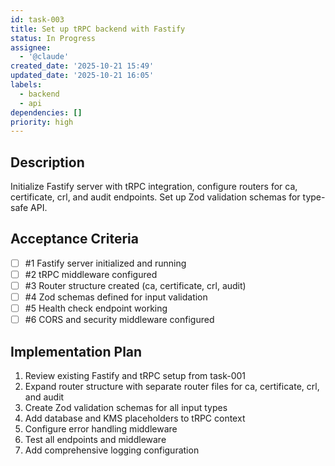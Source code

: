 ```yaml
---
id: task-003
title: Set up tRPC backend with Fastify
status: In Progress
assignee:
  - '@claude'
created_date: '2025-10-21 15:49'
updated_date: '2025-10-21 16:05'
labels:
  - backend
  - api
dependencies: []
priority: high
---
```


## Description

<!-- SECTION:DESCRIPTION:BEGIN -->
Initialize Fastify server with tRPC integration, configure routers for ca, certificate, crl, and audit endpoints. Set up Zod validation schemas for type-safe API.
<!-- SECTION:DESCRIPTION:END -->

## Acceptance Criteria
<!-- AC:BEGIN -->
- [ ] #1 Fastify server initialized and running
- [ ] #2 tRPC middleware configured
- [ ] #3 Router structure created (ca, certificate, crl, audit)
- [ ] #4 Zod schemas defined for input validation
- [ ] #5 Health check endpoint working
- [ ] #6 CORS and security middleware configured
<!-- AC:END -->

## Implementation Plan

<!-- SECTION:PLAN:BEGIN -->
1. Review existing Fastify and tRPC setup from task-001
2. Expand router structure with separate router files for ca, certificate, crl, and audit
3. Create Zod validation schemas for all input types
4. Add database and KMS placeholders to tRPC context
5. Configure error handling middleware
6. Test all endpoints and middleware
7. Add comprehensive logging configuration
<!-- SECTION:PLAN:END -->
